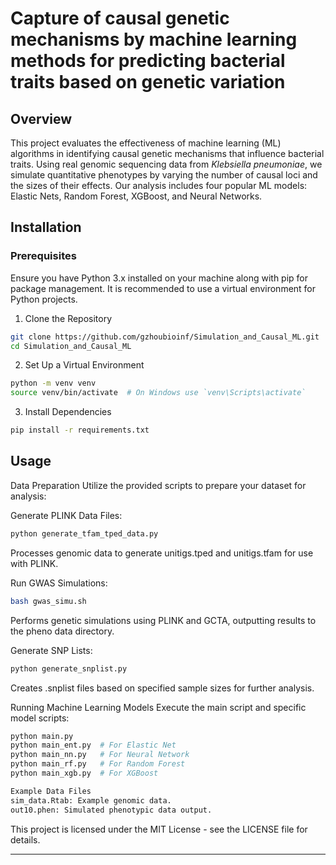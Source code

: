 

# Capture of causal genetic mechanisms by machine learning methods for predicting bacterial traits based on genetic variation


## Overview
This project evaluates the effectiveness of machine learning (ML) algorithms in identifying causal genetic mechanisms that influence bacterial traits. Using real genomic sequencing data from *Klebsiella pneumoniae*, we simulate quantitative phenotypes by varying the number of causal loci and the sizes of their effects. Our analysis includes four popular ML models: Elastic Nets, Random Forest, XGBoost, and Neural Networks.

## Installation

### Prerequisites
Ensure you have Python 3.x installed on your machine along with pip for package management. It is recommended to use a virtual environment for Python projects.

1. Clone the Repository

```bash
git clone https://github.com/gzhoubioinf/Simulation_and_Causal_ML.git
cd Simulation_and_Causal_ML
```

2. Set Up a Virtual Environment

```bash
python -m venv venv
source venv/bin/activate  # On Windows use `venv\Scripts\activate`
```

3. Install Dependencies

```bash
pip install -r requirements.txt
```

## Usage

Data Preparation
Utilize the provided scripts to prepare your dataset for analysis:

Generate PLINK Data Files:

```bash
python generate_tfam_tped_data.py

```
Processes genomic data to generate unitigs.tped and unitigs.tfam for use with PLINK.

Run GWAS Simulations:
```bash
bash gwas_simu.sh
```
Performs genetic simulations using PLINK and GCTA, outputting results to the pheno data directory.

Generate SNP Lists:

```bash
python generate_snplist.py
```
Creates .snplist files based on specified sample sizes for further analysis.

Running Machine Learning Models
Execute the main script and specific model scripts:
```bash
python main.py
python main_ent.py  # For Elastic Net
python main_nn.py   # For Neural Network
python main_rf.py   # For Random Forest
python main_xgb.py  # For XGBoost

```

```bash
Example Data Files
sim_data.Rtab: Example genomic data.
out10.phen: Simulated phenotypic data output.
```



This project is licensed under the MIT License - see the LICENSE file for details.

---

